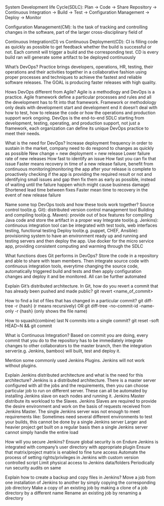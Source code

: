System Development life Cycle(SDLC):
Plan → Code → Share Repository → Continuous Integration → Build → Test → Configuration Management → Deploy → Monitor

Configuration Management(CM):
Is the task of tracking and controlling changes in the software, part of the larger cross-disciplinary field of

Continuous Integration(CI) vs Continuous Deployment(CD):
CI is filling code as quickly as possible to get feedback whether the build is successful or not. Each commit will trigger a build and the corresponding test.
CD is every build ran will generate some artifact to be deployed continuously

What’s DevOps?
Practice brings developers, operations, HR, testing, their operations and their activities together in a collaborative fashion using proper processes and techniques to achieve the fastest and reliable software releases. The GOAL is producing faster releases with high quality.

Hows DevOps different from Agile?
Agile is a methodlogy and DevOps is a practice. Agile framework define a particular processes and rules and all the development has to fit into that framework. Framework or methodology only deals with development start and development end it doesn’t deal with how to test, how to release the code or how the operations and production support work ongoing. DevOps is the end-to-end SDLC starting from development, testing, operating, and production support, not just a framework, each organization can define its unique DevOps practice to meet their needs.

What is the need for DevOps?
Increase deployment frequency
 in order to sustain in the market, company need to do respond to changes as quickly as possible
New change = new deployment = new release
Lower failure rate of new releases
How fast to identify an issue
How fast you can fix that issue
Faster means recovery in time of a new release failure, benefit from continuous monitoring(monitoring the app after your release is complete to proactively checking if the app is providing the required result or not and identifying small issues and gap then fix them as early as possible, instead of waiting until the failure happen which might cause business damage)
Shortened lead time between fixes
Faster mean time to recovery in the event of new release failure

Name some top DevOps tools and how these tools work together?
Source control tool(e.g. Git): distributed version control management tool
Building and compiling tool(e.g. Maven): provide out of box features for compiling Java code and store the artifact in a proper way
Integrate tool(e.g. Jenkins): continuous integration tool can be integrated with test tools, web interfaces testing, functional testing
Deploy tool(e.g. puppet, CHEF, Ansible): provisioning system to have an environment ready up and running and testing servers and then deploy the app. Use docker for the micro service app, providing consistent computing and warming through the SDLC

What functions does Git performs in DevOps?
Store the code in a repository and able to share with team members. Then integrate source code with continuous integration tools, everytime changing the source code, automatically triggered build and tests and then apply configuration changes and deploy it and be monitored. All can be further automated

Explain Git’s distributed architecture.
In Git, how do you revert a commit that has already been pushed and made public?
git revert <name_of_commit>

How to find a list of files that has changed in a particular commit?
git diff-tree -r {hash}	(r means recursively)
OR
git diff-tree -no-commit-id -name-only -r {hash}	(only shows the file name)

How to squash(combine) last N commits into a single commit?
git reset -soft HEAD~N &&
git commit

What is Continuous Integration?
Based on commit you are doing, every commit that you do to the repository has to be immediately integrate changes to other collaborators to the master branch, then the integration server(e.g. Jenkins, bamboo) will built, test and deploy it.

Mention some commonly used Jenkins Plugins.
Jenkins will not work without plugins.

Explain Jenkins distributed architecture and what is the need for this architecture?
Jenkins is a distributed architecture. There is a master server configured with all the jobs and the requirements, then you can choose particular job to run on different server. These can all be automated by installing Jenkins slave on each nodes and running it.
Jenkins Master distribute its workload to the Slaves. Jenkins Slaves are required to provide the desire environment and work on the basis of requests received from Jenkins Master.
The single Jenkins server was not enough to meet requirements like:
Sometimes need several different environments to test your builds, this cannot be done by a single Jenkins server
Larger and heavier project get built on a regular basis then a single Jenkins server cannot simply handle the entire load

How will you secure Jenkins?
Ensure global security is on
Endure Jenkins is integrated with company’s user directory with appropriate plugin
Ensure that matrix/project matrix is enabled to fine tune access
Automate the process of setting rights/privileges in Jenkins with custom version controlled script
Limit physical access to Jenkins data/folders
Periodically run security audits on same

Explain how to create a backup and copy files in Jenkins?
Move a job from one installation of Jenkins to another by simply copying the corresponding job directory
Make a copy of an existing job by making a clone of a job directory by a different name
Rename an existing job by renaming a directory
